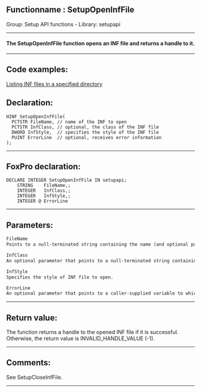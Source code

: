 <link rel="stylesheet" type="text/css" href="../../css/win32api.css">  
<link rel="stylesheet" href="https://cdnjs.cloudflare.com/ajax/libs/font-awesome/4.7.0/css/font-awesome.min.css">

## Functionname : SetupOpenInfFile
Group: Setup API functions - Library: setupapi    
***  


#### The SetupOpenInfFile function opens an INF file and returns a handle to it.
***  


## Code examples:
[Listing INF files in a specified directory](../../samples/sample_169.md)  

## Declaration:
```foxpro  
HINF SetupOpenInfFile(
  PCTSTR FileName, // name of the INF to open
  PCTSTR InfClass, // optional, the class of the INF file
  DWORD InfStyle,  // specifies the style of the INF file
  PUINT ErrorLine  // optional, receives error information
);  
```  
***  


## FoxPro declaration:
```foxpro  
DECLARE INTEGER SetupOpenInfFile IN setupapi;
	STRING    FileName,;
	INTEGER   InfClass,;
	INTEGER   InfStyle,;
	INTEGER @ ErrorLine  
```  
***  


## Parameters:
```txt  
FileName
Points to a null-terminated string containing the name (and optional path) of the INF file to be opened.

InfClass
An optional parameter that points to a null-terminated string containing the class of INF file desired.

InfStyle
Specifies the style of INF file to open.

ErrorLine
An optional parameter that points to a caller-supplied variable to which this function returns the (1-based) line number where an error occurred during loading of the INF file.  
```  
***  


## Return value:
The function returns a handle to the opened INF file if it is successful. Otherwise, the return value is INVALID_HANDLE_VALUE (-1).   
***  


## Comments:
See SetupCloseInfFile.  
  
***  

